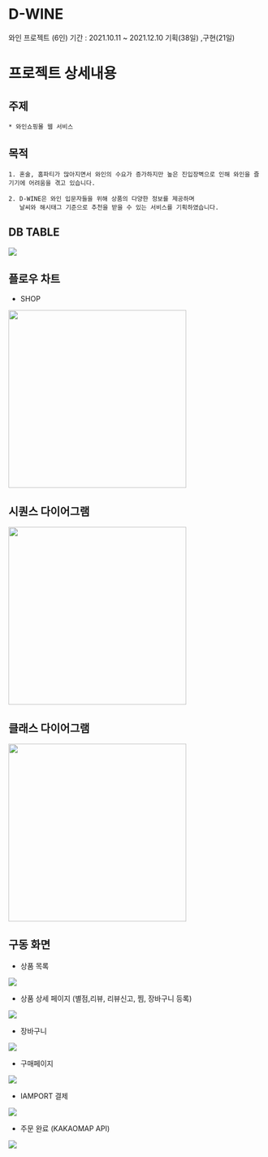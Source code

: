 # D-WINE
와인 프로젝트 (6인)
기간 : 2021.10.11 ~ 2021.12.10  기획(38일) ,구현(21일)

# 프로젝트 상세내용

## 주제
```
* 와인쇼핑몰 웹 서비스
```

## 목적
```
1. 혼술, 홈파티가 많아지면서 와인의 수요가 증가하지만 높은 진입장벽으로 인해 와인을 즐기기에 어려움을 겪고 있습니다.

2. D-WINE은 와인 입문자들을 위해 상품의 다양한 정보를 제공하며
   날씨와 해시태그 기준으로 추천을 받을 수 있는 서비스를 기획하였습니다.
```

## DB TABLE
<img src="https://user-images.githubusercontent.com/59522336/148411259-2e0ada29-6921-4338-a999-a0d699c38f69.png" style="max-width: 100%;">

## 플로우 차트
* SHOP
<img src="https://user-images.githubusercontent.com/59522336/148408939-f00b777d-9091-4180-b455-23e7671dd043.png" style="max-width: 100%;" height="350px">

## 시퀀스 다이어그램
<img src="https://user-images.githubusercontent.com/59522336/148409996-9351392c-197a-4f70-a38f-e6cca2116b66.png" style="max-width: 100%;" height="350px">

## 클래스 다이어그램
<img src="https://user-images.githubusercontent.com/59522336/148410355-a82728c2-e304-40e1-a83a-79c8f7e94ff0.png" style="max-width: 100%;" height="350px">


## 구동 화면
+ 상품 목록
<img src="https://user-images.githubusercontent.com/59522336/148415536-327ecd53-9a57-480a-9d62-8454ea660179.png" style="max-width: 100%;">

<br>

+ 상품 상세 페이지 (별점,리뷰, 리뷰신고, 찜, 장바구니 등록)
<img src="https://user-images.githubusercontent.com/59522336/148415668-7ac7d763-0335-49ed-8a48-639c3838e76b.png">

<br>

+ 장바구니
<img src="https://user-images.githubusercontent.com/59522336/148416232-4f4f73c6-12ec-44c2-8c45-e5581e9e7096.png">

<br>

+ 구매페이지
<img src="https://user-images.githubusercontent.com/59522336/148416659-a7b22754-d383-47f0-8a02-ea843cb81295.png" style="max-width: 100%;">

<br>

+ IAMPORT 결제
<img src="https://user-images.githubusercontent.com/59522336/148417475-34d3486b-3fec-43c8-8111-d34adbfc49fc.png" style="max-width: 100%;">

<br>

+ 주문 완료 (KAKAOMAP API)
<img src="https://user-images.githubusercontent.com/59522336/148419306-9b50fee6-4f74-4ec5-87af-82ab8db8e3be.png" style="max-width: 100%;">
